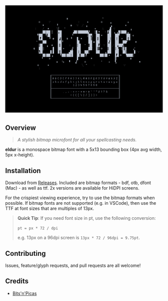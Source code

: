 <div align="center">

# ![eldur](./img/eldur.png)

</div>

## Overview

> _A stylish bitmap microfont for all your spellcasting needs._

**eldur** is a monospace bitmap font with a 5x13 bounding box (4px avg width,
5px x-height).

## Installation

Download from [Releases](https://github.com/molarmanful/eldur/releases).
Included are bitmap formats - bdf, otb, dfont (Mac) - as well as ttf. 2x
versions are available for HiDPI screens.

For the crispiest viewing experience, try to use the bitmap formats when
possible. If bitmap fonts are not supported (e.g. in VSCode), then use the TTF
at font sizes that are multiples of 13px.

> **Quick Tip**: If you need font size in pt, use the following conversion:
>
> `pt = px * 72 / dpi`
>
> e.g. 13px on a 96dpi screen is `13px * 72 / 96dpi = 9.75pt`.

## Contributing

Issues, feature/glyph requests, and pull requests are all welcome!

## Credits

- [Bits'n'Picas](https://github.com/kreativekorp/bitsnpicas)
